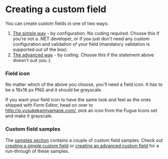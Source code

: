 # Creating a custom field
You can create custom fields in one of two ways:

1. [The simple way](extend_field_simple.md) - by configuration. No coding required. Choose this if you're not a .NET developer, or if you just don't need any custom configuration and validation of your field (mandatory validation is supported out of the box).
2. [The advanced way](extend_field_advanced.md) - by coding. Choose this if the statement above doesn't suit you :)

### Field icon
No matter which of the above you choose, you'll need a field icon. It has to be a 16x16 px PNG and it should be grayscale.

If you want your field icon to have the same look and feel as the ones shipped with Form Editor, head on over to http://p.yusukekamiyamane.com/, pick an icon from the Fugue Icons set and make it grayscale. 

### Custom field samples
The [samples section](../Samples/) contains a couple of custom field samples. Check out [creating a simple custom field](extend_field_simple.md) or [creating an advanced custom field](extend_field_advanced.md) for a run-through of these samples.
